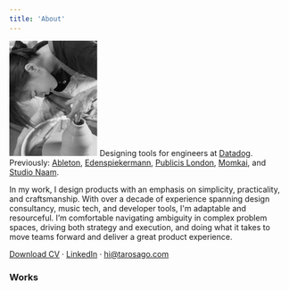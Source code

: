 ```yaml
---
title: 'About'
---
```

![_](trang.png)
Designing tools for engineers at [Datadog](https://datadoghq.com).</br>
Previously: [Ableton](https://www.ableton.com/en/),  [Edenspiekermann](https://www.edenspiekermann.com/eu/), [Publicis London](https://publicislondon.co.uk/), [Momkai](https://www.momkai.com/), and [Studio Naam](https://studionaam.com/). 

In my work, I design products with an emphasis on simplicity, practicality, and craftsmanship. With over a decade of experience spanning design consultancy, music tech, and developer tools, I'm adaptable and resourceful. I’m comfortable navigating ambiguity in complex problem spaces, driving both strategy and execution, and doing what it takes to move teams forward and deliver a great product experience.

[Download CV](https://drive.google.com/file/d/1223drbPsJJY5yhFF3b0VBeE-5e16O9zP/view?usp=sharing) · 
[LinkedIn](https://www.linkedin.com/in/nmtrang29/) ·
hi@tarosago.com
### Works

